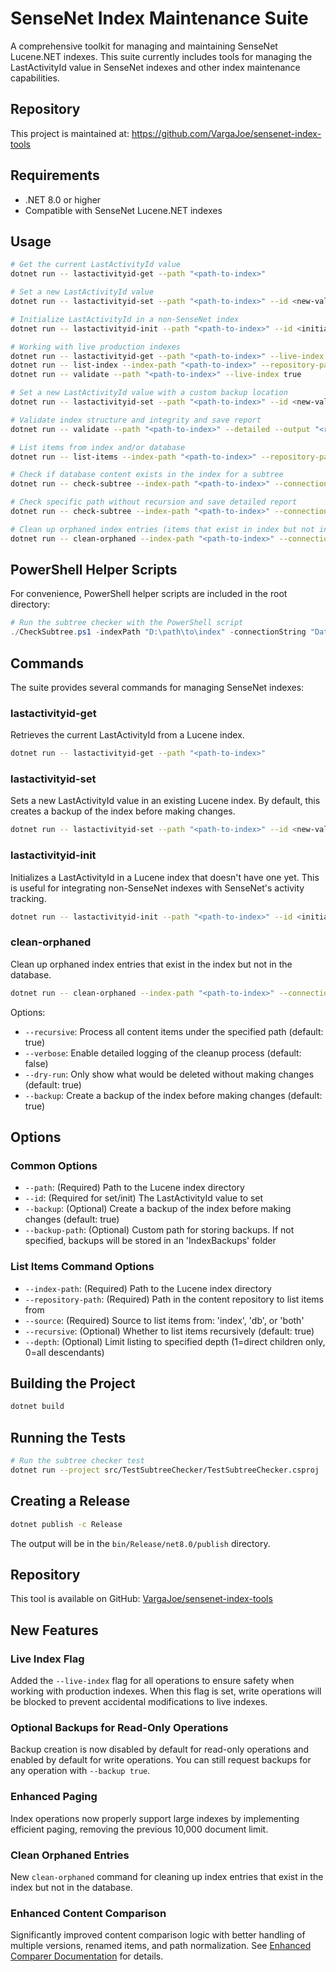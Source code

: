 # SenseNet Index Maintenance Suite

A comprehensive toolkit for managing and maintaining SenseNet Lucene.NET indexes. This suite currently includes tools for managing the LastActivityId value in SenseNet indexes and other index maintenance capabilities.

## Repository

This project is maintained at: https://github.com/VargaJoe/sensenet-index-tools

## Requirements

- .NET 8.0 or higher
- Compatible with SenseNet Lucene.NET indexes

## Usage

```bash
# Get the current LastActivityId value
dotnet run -- lastactivityid-get --path "<path-to-index>"

# Set a new LastActivityId value
dotnet run -- lastactivityid-set --path "<path-to-index>" --id <new-value>

# Initialize LastActivityId in a non-SenseNet index
dotnet run -- lastactivityid-init --path "<path-to-index>" --id <initial-value>

# Working with live production indexes
dotnet run -- lastactivityid-get --path "<path-to-index>" --live-index true
dotnet run -- list-index --index-path "<path-to-index>" --repository-path "/Root" --live-index true
dotnet run -- validate --path "<path-to-index>" --live-index true

# Set a new LastActivityId value with a custom backup location
dotnet run -- lastactivityid-set --path "<path-to-index>" --id <new-value> --backup-path "<custom-backup-path>"

# Validate index structure and integrity and save report
dotnet run -- validate --path "<path-to-index>" --detailed --output "<report-file>"

# List items from index and/or database
dotnet run -- list-items --index-path "<path-to-index>" --repository-path "/Root/Path" --source "index" --recursive true --depth 1

# Check if database content exists in the index for a subtree
dotnet run -- check-subtree --index-path "<path-to-index>" --connection-string "<sql-connection-string>" --repository-path "/Root/Path/To/Check"

# Check specific path without recursion and save detailed report
dotnet run -- check-subtree --index-path "<path-to-index>" --connection-string "<sql-connection-string>" --repository-path "/Root/Path/To/Check" --recursive false --detailed --output "report.md"

# Clean up orphaned index entries (items that exist in index but not in database)
dotnet run -- clean-orphaned --index-path "<path-to-index>" --connection-string "<sql-connection-string>" --repository-path "/Root/Path/To/Check"
```

## PowerShell Helper Scripts

For convenience, PowerShell helper scripts are included in the root directory:

```powershell
# Run the subtree checker with the PowerShell script
./CheckSubtree.ps1 -indexPath "D:\path\to\index" -connectionString "Data Source=server;Initial Catalog=sensenet;Integrated Security=True" -repositoryPath "/Root/Content" -detailed $true -openReport
```

## Commands

The suite provides several commands for managing SenseNet indexes:

### lastactivityid-get

Retrieves the current LastActivityId from a Lucene index.

```bash
dotnet run -- lastactivityid-get --path "<path-to-index>"
```

### lastactivityid-set

Sets a new LastActivityId value in an existing Lucene index. By default, this creates a backup of the index before making changes.

```bash
dotnet run -- lastactivityid-set --path "<path-to-index>" --id <new-value> [--backup false] [--backup-path "<custom-backup-location>"]
```

### lastactivityid-init

Initializes a LastActivityId in a Lucene index that doesn't have one yet. This is useful for integrating non-SenseNet indexes with SenseNet's activity tracking.

```bash
dotnet run -- lastactivityid-init --path "<path-to-index>" --id <initial-value> [--backup false] [--backup-path "<custom-backup-location>"]
```

### clean-orphaned

Clean up orphaned index entries that exist in the index but not in the database.

```bash 
dotnet run -- clean-orphaned --index-path "<path-to-index>" --connection-string "<sql-connection-string>" --repository-path "/Root/Path" [options]
```

Options:
- `--recursive`: Process all content items under the specified path (default: true)
- `--verbose`: Enable detailed logging of the cleanup process (default: false)
- `--dry-run`: Only show what would be deleted without making changes (default: true)
- `--backup`: Create a backup of the index before making changes (default: true)

## Options

### Common Options
- `--path`: (Required) Path to the Lucene index directory
- `--id`: (Required for set/init) The LastActivityId value to set
- `--backup`: (Optional) Create a backup of the index before making changes (default: true)
- `--backup-path`: (Optional) Custom path for storing backups. If not specified, backups will be stored in an 'IndexBackups' folder

### List Items Command Options
- `--index-path`: (Required) Path to the Lucene index directory
- `--repository-path`: (Required) Path in the content repository to list items from
- `--source`: (Required) Source to list items from: 'index', 'db', or 'both'
- `--recursive`: (Optional) Whether to list items recursively (default: true)
- `--depth`: (Optional) Limit listing to specified depth (1=direct children only, 0=all descendants)

## Building the Project

```bash
dotnet build
```

## Running the Tests

```bash
# Run the subtree checker test
dotnet run --project src/TestSubtreeChecker/TestSubtreeChecker.csproj
```

## Creating a Release

```bash
dotnet publish -c Release
```

The output will be in the `bin/Release/net8.0/publish` directory.

## Repository

This tool is available on GitHub: [VargaJoe/sensenet-index-tools](https://github.com/VargaJoe/sensenet-index-tools)

## New Features

### Live Index Flag
Added the `--live-index` flag for all operations to ensure safety when working with production indexes. When this flag is set, write operations will be blocked to prevent accidental modifications to live indexes.

### Optional Backups for Read-Only Operations
Backup creation is now disabled by default for read-only operations and enabled by default for write operations. You can still request backups for any operation with `--backup true`.

### Enhanced Paging
Index operations now properly support large indexes by implementing efficient paging, removing the previous 10,000 document limit.

### Clean Orphaned Entries
New `clean-orphaned` command for cleaning up index entries that exist in the index but not in the database.

### Enhanced Content Comparison
Significantly improved content comparison logic with better handling of multiple versions, renamed items, and path normalization. See [Enhanced Comparer Documentation](ENHANCED_COMPARER.md) for details.